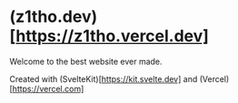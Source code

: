 # (z1tho.dev)[https://z1tho.vercel.dev]

Welcome to the best website ever made.

Created with (SvelteKit)[https://kit.svelte.dev] and (Vercel)[https://vercel.com]
